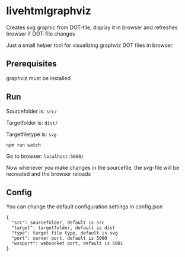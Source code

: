 # livehtmlgraphviz
Creates svg graphic from DOT-file, display it in browser and refreshes browser if DOT-file changes

Just a small helper tool for visualizing graphviz DOT files in browser.

## Prerequisites
graphviz must be installed

## Run

Sourcefolder is: `src/`

Targetfolder is: `dist/`

Targetfiletype is: `svg`

```
npm run watch
```

Go to browser: `localhost:5000/` 

Now whenever you make changes in the sourcefile, the svg-file will be recreated and the browser reloads

## Config
You can change the default configuration settings in config.json
```
{
  "src": sourcefolder, default is src
  "target": targetfolder, default is dist
  "type": target file type, default is svg
  "port": server port, default is 5000
  "wssport": websocket port, default is 5001
}
```
